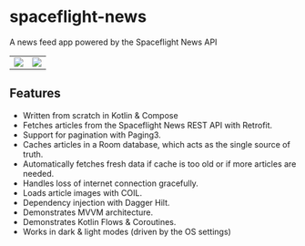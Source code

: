 # spaceflight-news
A news feed app powered by the Spaceflight News API

<table>
  <tr>
    <td valign="top"><img src="https://github.com/TommyVisic/spaceflight-news/assets/3027722/c0088e77-80ac-4167-9721-11a477637b9b"/></td>
    <td valign="top"><img src="https://github.com/TommyVisic/spaceflight-news/assets/3027722/8124f7a6-60c4-4914-b680-170267c0832b"/></td>
  </tr>
</table>

## Features
* Written from scratch in Kotlin & Compose
* Fetches articles from the Spaceflight News REST API with Retrofit.
* Support for pagination with Paging3.
* Caches articles in a Room database, which acts as the single source of truth.
* Automatically fetches fresh data if cache is too old or if more articles are needed.
* Handles loss of internet connection gracefully.
* Loads article images with COIL.
* Dependency injection with Dagger Hilt.
* Demonstrates MVVM architecture.
* Demonstrates Kotlin Flows & Coroutines.
* Works in dark & light modes (driven by the OS settings)
